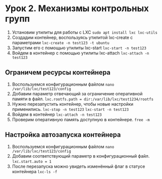 # Урок 2. Механизмы контрольных групп
1. Установим утилиты для работы с LXC
```sudo apt install lxc lxc-utils```
2. Создадим контейнер, воспользуясь утилитой lxc-create с параметрами
```lxc-create -n test123 -t ubuntu```
3. Запустим его с помощью утилиты lxc-start
```lxc-start -n test123```
4. Войдем в контейнер с помощью утилиты lxc-attach
```lxc-attach -n test123 ```
## Ограничем ресурсы контейнера
1. Воспользуемся конфигурационным файлом
```nano /var/lib/lxc/test123/config```
2. Добавим параметр отвечающий за ограничение оперативной памяти в файл.
```lxc.rootfs.path = dir:/var/lib/lxc/test1234/rootfs```
3. Нужно перезапустить контейнер, чтобы новые настройки применились.
```lxc-stop -n test123```
```lxc-start -n test123```
4. Войдем в контейнер
```lxc-attach -n test123```
5.  Проверим оперативную память доступную в контейнере.
```free -m```
## Настройка автозапуска контейнера
1. Воспользуемся конфигурационным файлом
```nano /var/lib/lxc/test123/config```
2. Добавим соответствующий параметр в конфигурационный файл.
```lxc.start.auto = 1```
3. После перезапуска можно увидеть изменённый флаг в статусе контейнера
```lxc-ls -f```